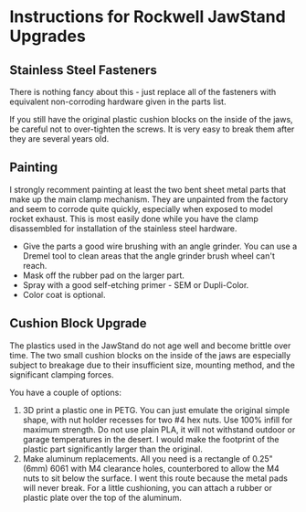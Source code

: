 # Instructions for Rockwell JawStand Upgrades

## Stainless Steel Fasteners

There is nothing fancy about this - just replace all of the fasteners with equivalent non-corroding hardware given in the parts list.

If you still have the original plastic cushion blocks on the inside of the jaws, be careful not to over-tighten the screws.  It is very easy to break them after they are several years old.

## Painting

I strongly recomment painting at least the two bent sheet metal parts that make up the main clamp mechanism.  They are unpainted from the factory and seem to corrode quite quickly, especially when exposed to model rocket exhaust.  This is most easily done while you have the clamp disassembled for installation of the stainless steel hardware.

* Give the parts a good wire brushing with an angle grinder.  You can use a Dremel tool to clean areas that the angle grinder brush wheel can't reach.
* Mask off the rubber pad on the larger part.
* Spray with a good self-etching primer - SEM or Dupli-Color.
* Color coat is optional.

## Cushion Block Upgrade

The plastics used in the JawStand do not age well and become brittle over time.  The two small cushion blocks on the inside of the jaws are especially subject to breakage due to their insufficient size, mounting method, and the significant clamping forces.

You have a couple of options:

1. 3D print a plastic one in PETG.  You can just emulate the original simple shape, with nut holder recesses for two #4 hex nuts.  Use 100% infill for maximum strength.  Do not use plain PLA, it will not withstand outdoor or garage temperatures in the desert.  I would make the footprint of the plastic part significantly larger than the original.
1. Make aluminum replacements.  All you need is a rectangle of 0.25" (6mm) 6061 with M4 clearance holes, counterbored to allow the M4 nuts to sit below the surface.  I went this route because the metal pads will never break.  For a little cushioning, you can attach a rubber or plastic plate over the top of the aluminum.